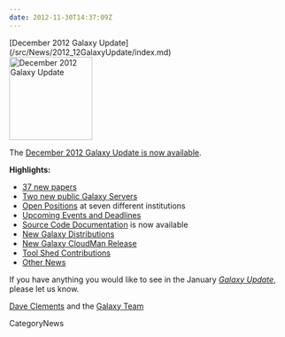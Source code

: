 ```yaml
---
date: 2012-11-30T14:37:09Z
---
```

<div class='newsItemHeader'>[December 2012 Galaxy Update](/src/News/2012_12GalaxyUpdate/index.md)</div>

<div class='right'><a href='/GalaxyUpdates/2012_12'><img src='/Images/Logos/GalaxyUpdate200.png' alt='December 2012 Galaxy Update' width=150 /></a></div>

The [December 2012 Galaxy Update is now available](/src/GalaxyUpdates/2012_12/index.md). 

**Highlights:**

* [37 new papers](/GalaxyUpdates/2012_12#new-papers)
* [Two new public Galaxy Servers](/GalaxyUpdates/2012_12#new-public-galaxy-servers)
* [Open Positions](/GalaxyUpdates/2012_12#whos-hiring) at seven different institutions
* [Upcoming Events and Deadlines](/GalaxyUpdates/2012_12#upcoming-events-and-deadlines)
* [Source Code Documentation](/GalaxyUpdates/2012_12#source-code-documentation) is now available
* [New Galaxy Distributions](/GalaxyUpdates/2012_12#new-galaxy-distributions)
* [New Galaxy CloudMan Release](/GalaxyUpdates/2012_12#new-galaxy-cloudman-release)
* [Tool Shed Contributions](/GalaxyUpdates/2012_12#tool-shed-contributions)
* [Other News](/GalaxyUpdates/2012_12#other-news)

If you have anything you would like to see in the January *[Galaxy Update](/src/GalaxyUpdates/index.md)*, please let us know.

[Dave Clements](/DaveClements) and the [Galaxy Team](/src/GalaxyTeam/index.md)


CategoryNews
